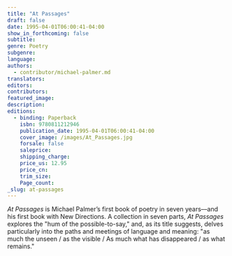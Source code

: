 ```yaml
---
title: "At Passages"
draft: false
date: 1995-04-01T06:00:41-04:00
show_in_forthcoming: false
subtitle:
genre: Poetry
subgenre:
language:
authors:
  - contributor/michael-palmer.md
translators:
editors:
contributors:
featured_image:
description:
editions:
  - binding: Paperback
    isbn: 9780811212946
    publication_date: 1995-04-01T06:00:41-04:00
    cover_image: /images/At_Passages.jpg
    forsale: false
    saleprice:
    shipping_charge:
    price_us: 12.95
    price_cn:
    trim_size:
    Page_count:
_slug: at-passages
---
```


_At Passages_ is Michael Palmer’s first book of poetry in seven years––and his first book with New Directions. A collection in seven parts, _At Passages_ explores the "hum of the possible-to-say," and, as its title suggests, delves particularly into the paths and meetings of language and meaning: "as much the unseen / as the visible / As much what has disappeared / as what remains."

